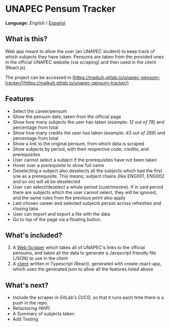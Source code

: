 # UNAPEC Pensum Tracker

**Language:** _English_ / [Español](docs/README.es.md)

## What is this?

Web app meant to allow the user (an UNAPEC student) to keep track of which subjects they have taken. Pensums are taken from the provided ones in the official UNAPEC website (via scraping) and then used in the client (React.js).

The project can be accessed in [https://maikuh.gitlab.io/unapec-pensum-tracker/](https://maikuh.gitlab.io/unapec-pensum-tracker/)

## Features

-   Select the career/pensum
-   Show the pensum date, taken from the official page
-   Show how many subjects the user has taken (example: _12 out of 78_) and percentage from total
-   Show how many credits the user has taken (example: _43 out of 268_) and percentage from total
-   Show a link to the original pensum, from which data is scraped
-   Show subjects by period, with their respective code, credits, and prerequisites
-   User cannot select a subject if the prerequisites have not been taken
-   Hover over a prerequisite to show full name
-   Deselecting a subject also deselects all the subjects which had the first one as a prerequisite. This means, subject chains (like ENG001, ENG002 and so on) will all be deselected
-   User can select/deselect a whole period (cuatrimestre). If in said period there are subjects which the user cannot select, they will be ignored, and the same rules from the previous point also apply
-   Last chosen career and selected subjects persist across refreshes and closing tabs
-   User can import and export a file with the data
-   Go to top of the page via a floating button

## What's included?

1. A [Web Scraper](scraper) which takes all of UNAPEC's links to the official pensums, and takes all the data to generate a Javascript friendly file (JSON) to use in the client
2. A [client](client) written in Typescript (React), generated with create-react-app, which uses the generated json to allow all the features listed above

## What's next?

-   Include the scraper in GitLab's CI/CD, so that it runs each time there is a push in the repo.
-   Refactoring (WIP)
-   A Summary of subjects taken
-   Add Testing
